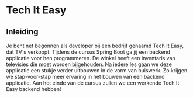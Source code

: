 # Tech It Easy

## Inleiding

Je bent net begonnen als developer bij een bedrijf genaamd Tech It Easy, dat TV's verkoopt. Tijdens
de cursus Spring Boot ga jij een backend applicatie voor hen programmeren. De winkel heeft een
inventaris van televisies die moet worden bijgehouden. Na iedere les gaan we deze applicatie een
stukje verder uitbouwen in de vorm van huiswerk. Zo krijgen we stap-voor-stap meer ervaring in het
bouwen van een backend applicatie. Aan het einde van de cursus zullen we een werkende Tech It Easy
backend hebben!